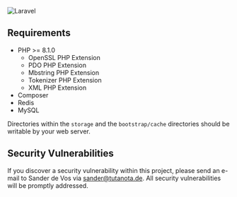 ![Laravel](https://github.com/sander3/soved/workflows/Laravel/badge.svg)

## Requirements

- PHP >= 8.1.0
  - OpenSSL PHP Extension
  - PDO PHP Extension
  - Mbstring PHP Extension
  - Tokenizer PHP Extension
  - XML PHP Extension
- Composer
- Redis
- MySQL

Directories within the `storage` and the `bootstrap/cache` directories should be writable by your web server.

## Security Vulnerabilities

If you discover a security vulnerability within this project, please send an e-mail to Sander de Vos via [sander@tutanota.de](mailto:sander@tutanota.de). All security vulnerabilities will be promptly addressed.
